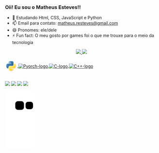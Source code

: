 ### Oii! Eu sou o Matheus Esteves!!

- 🌱 Estudando Html, CSS, JavaScript e Python
- 📫 Email para contato: matheus.resteves@gmail.com 
- 😄 Pronomes: ele/dele
- ⚡ Fun fact: O meu gosto por games foi o que me trouxe para o meio da tecnologia

<div align="center" style="display: inline_block">
  <a href="https://github.com/Esteves31">
  <img height="180em" src="https://github-readme-stats.vercel.app/api?username=Esteves31&show_icons=true&theme=dracula&include_all_commits=true&count_private=true"/>
  <img height="180em" src="https://github-readme-stats.vercel.app/api/top-langs/?username=Esteves31&layout=compact&langs_count=7&theme=dracula"/>
</div>

<div style="display: inline_block"><br>
  <img align="center" alt="Python-logo" height="40" width="40" src="https://raw.githubusercontent.com/devicons/devicon/master/icons/python/python-original.svg">
  <img align="center" alt="Pyorch-logo" height="35" width="35" src="https://seeklogo.com/images/P/pytorch-logo-84F95D0AF5-seeklogo.com.png">
  <img align="center" alt="C-logo" height="40" width="40" src="https://cdn.jsdelivr.net/gh/devicons/devicon/icons/c/c-original.svg">
  <img align="center" alt="C++-logo" height="40" width="40" src="https://raw.githubusercontent.com/isocpp/logos/master/cpp_logo.png">
</div>

  ##
  
 <div> 
  <a href="https://instagram.com/matheus_esteves1" target="_blank"><img src="https://img.shields.io/badge/-Instagram-%23E4405F?style=for-the-badge&logo=instagram&logoColor=white" target="_blank"></a>
 	<a href="https://www.twitch.tv/theus315" target="_blank"><img src="https://img.shields.io/badge/Twitch-9146FF?style=for-the-badge&logo=twitch&logoColor=white" target="_blank"></a>
  <a href = "mailto:matheus.resteves@gmail.com"><img src="https://img.shields.io/badge/-Gmail-%23333?style=for-the-badge&logo=gmail&logoColor=white" target="_blank"></a>
  <a href="https://www.linkedin.com/in/matheus-esteves-247059252" target="_blank"><img src="https://img.shields.io/badge/-LinkedIn-%230077B5?style=for-the-badge&logo=linkedin&logoColor=white" target="_blank"></a> 
 
  ![Snake animation](https://github.com/Esteves31/Esteves31/blob/output/github-contribution-grid-snake.svg)

</div>

